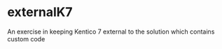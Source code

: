 externalK7
==========

An exercise in keeping Kentico 7 external to the solution which contains custom code
